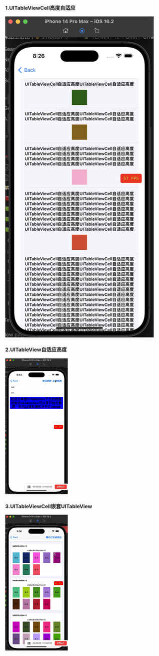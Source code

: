 ### 1.UITableViewCell高度自适应
<div>
<img src="YHDynamicTableView/imgs/UITableViewCell高度自适应.png"/>
</div>

### 2.UITableView自适应高度
<div>
<img src="YHDynamicTableView/imgs/UITableView高度自适应.gif"/>
</div>

### 3.UITableViewCell嵌套UITableView
<div>
<img src="YHDynamicTableView/imgs/UITableViewCell嵌套UICollectionView（自适应高度）.gif"/>
</div>
